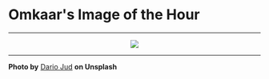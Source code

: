 # Omkaar's Image of the Hour

---

<div align="center">

<a href="https://unsplash.com/photos/a-bird-peeks-out-from-flowers-in-a-field-Fsi9W4hHDdk">
  <img src="https://images.unsplash.com/photo-1746950862850-bf965eaa7aaa?crop=entropy&cs=tinysrgb&fit=max&fm=jpg&ixid=M3w3NjA2Nzh8MHwxfHJhbmRvbXx8fHx8fHx8fDE3NTAwMTQwMDB8&ixlib=rb-4.1.0&q=80&w=1080" style="max-width:100%; height:auto;">
</a>



</div>

---

**Photo by** [Dario Jud](https://unsplash.com/@dariojud_) **on Unsplash**
